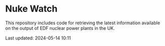 # Nuke Watch

This repository includes code for retrieving the latest information available on the output of EDF nuclear power plants in the UK.

Last updated: 2024-05-14 10:11
